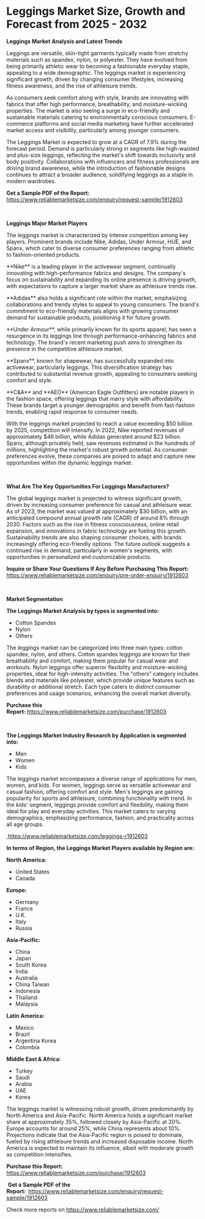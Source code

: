 <p><h1>Leggings Market Size, Growth and Forecast from 2025 - 2032</h1></p><p><strong>Leggings Market Analysis and Latest Trends</strong></p>
<p><p>Leggings are versatile, skin-tight garments typically made from stretchy materials such as spandex, nylon, or polyester. They have evolved from being primarily athletic wear to becoming a fashionable everyday staple, appealing to a wide demographic. The leggings market is experiencing significant growth, driven by changing consumer lifestyles, increasing fitness awareness, and the rise of athleisure trends. </p><p>As consumers seek comfort along with style, brands are innovating with fabrics that offer high performance, breathability, and moisture-wicking properties. The market is also seeing a surge in eco-friendly and sustainable materials catering to environmentally conscious consumers. E-commerce platforms and social media marketing have further accelerated market access and visibility, particularly among younger consumers.</p><p>The Leggings Market is expected to grow at a CAGR of 7.9% during the forecast period. Demand is particularly strong in segments like high-waisted and plus-size leggings, reflecting the market's shift towards inclusivity and body positivity. Collaborations with influencers and fitness professionals are driving brand awareness, while the introduction of fashionable designs continues to attract a broader audience, solidifying leggings as a staple in modern wardrobes.</p></p>
<p><strong>Get a Sample PDF of the Report:&nbsp;</strong> <a href="https://www.reliablemarketsize.com/enquiry/request-sample/1912603?utm_campaign=1836&utm_medium=2&utm_source=Github&utm_content=ia&utm_term=07022025&utm_id=leggings">https://www.reliablemarketsize.com/enquiry/request-sample/1912603</a></p>
<p>&nbsp;</p>
<p><strong>Leggings Major Market Players</strong></p>
<p><p>The leggings market is characterized by intense competition among key players. Prominent brands include Nike, Adidas, Under Armour, HUE, and Spanx, which cater to diverse consumer preferences ranging from athletic to fashion-oriented products.</p><p>**Nike** is a leading player in the activewear segment, continually innovating with high-performance fabrics and designs. The company's focus on sustainability and expanding its online presence is driving growth, with expectations to capture a larger market share as athleisure trends rise.</p><p>**Adidas** also holds a significant role within the market, emphasizing collaborations and trendy styles to appeal to young consumers. The brand's commitment to eco-friendly materials aligns with growing consumer demand for sustainable products, positioning it for future growth.</p><p>**Under Armour**, while primarily known for its sports apparel, has seen a resurgence in its leggings line through performance-enhancing fabrics and technology. The brand's recent marketing push aims to strengthen its presence in the competitive athleisure market.</p><p>**Spanx**, known for shapewear, has successfully expanded into activewear, particularly leggings. This diversification strategy has contributed to substantial revenue growth, appealing to consumers seeking comfort and style.</p><p>**C&A** and **AEO** (American Eagle Outfitters) are notable players in the fashion space, offering leggings that marry style with affordability. These brands target a younger demographic and benefit from fast-fashion trends, enabling rapid response to consumer needs.</p><p>With the leggings market projected to reach a value exceeding $50 billion by 2025, competition will intensify. In 2022, Nike reported revenues of approximately $46 billion, while Adidas generated around $23 billion. Spanx, although privately held, saw revenues estimated in the hundreds of millions, highlighting the market's robust growth potential. As consumer preferences evolve, these companies are poised to adapt and capture new opportunities within the dynamic leggings market.</p></p>
<p>&nbsp;</p>
<p><strong>What Are The Key Opportunities For Leggings Manufacturers?</strong></p>
<p><p>The global leggings market is projected to witness significant growth, driven by increasing consumer preference for casual and athleisure wear. As of 2023, the market was valued at approximately $30 billion, with an anticipated compound annual growth rate (CAGR) of around 8% through 2030. Factors such as the rise in fitness consciousness, online retail expansion, and innovations in fabric technology are fueling this growth. Sustainability trends are also shaping consumer choices, with brands increasingly offering eco-friendly options. The future outlook suggests a continued rise in demand, particularly in women's segments, with opportunities in personalized and customizable products.</p></p>
<p><strong>Inquire or Share Your Questions If Any Before Purchasing This Report:</strong> <a href="https://www.reliablemarketsize.com/enquiry/pre-order-enquiry/1912603?utm_campaign=1836&utm_medium=2&utm_source=Github&utm_content=ia&utm_term=07022025&utm_id=leggings">https://www.reliablemarketsize.com/enquiry/pre-order-enquiry/1912603</a></p>
<p>&nbsp;</p>
<p><strong>Market Segmentation</strong></p>
<p><strong>The Leggings Market Analysis by types is segmented into:</strong></p>
<p><ul><li>Cotton Spandex</li><li>Nylon</li><li>Others</li></ul></p>
<p><p>The leggings market can be categorized into three main types: cotton spandex, nylon, and others. Cotton spandex leggings are known for their breathability and comfort, making them popular for casual wear and workouts. Nylon leggings offer superior flexibility and moisture-wicking properties, ideal for high-intensity activities. The "others" category includes blends and materials like polyester, which provide unique features such as durability or additional stretch. Each type caters to distinct consumer preferences and usage scenarios, enhancing the overall market diversity.</p></p>
<p><strong>Purchase this Report:&nbsp;</strong><a href="https://www.reliablemarketsize.com/purchase/1912603?utm_campaign=1836&utm_medium=2&utm_source=Github&utm_content=ia&utm_term=07022025&utm_id=leggings">https://www.reliablemarketsize.com/purchase/1912603</a></p>
<p>&nbsp;</p>
<p><strong>The Leggings Market Industry Research by Application is segmented into:</strong></p>
<p><ul><li>Men</li><li>Women</li><li>Kids</li></ul></p>
<p><p>The leggings market encompasses a diverse range of applications for men, women, and kids. For women, leggings serve as versatile activewear and casual fashion, offering comfort and style. Men's leggings are gaining popularity for sports and athleisure, combining functionality with trend. In the kids' segment, leggings provide comfort and flexibility, making them ideal for play and everyday activities. This market caters to varying demographics, emphasizing performance, fashion, and practicality across all age groups.</p></p>
<p><a href="https://www.reliablemarketsize.com/leggings-r1912603?utm_campaign=1836&utm_medium=2&utm_source=Github&utm_content=ia&utm_term=07022025&utm_id=leggings">&nbsp;https://www.reliablemarketsize.com/leggings-r1912603</a></p>
<p><strong>In terms of Region, the Leggings Market Players available by Region are:</strong></p>
<p>
    <p> <strong> North America: </strong>
        <ul>
            <li>United States</li>
            <li>Canada</li>
        </ul>
        </p> 
    <p> <strong> Europe: </strong>
        <ul>
            <li>Germany</li>
            <li>France</li>
            <li>U.K.</li>
            <li>Italy</li>
            <li>Russia</li>
        </ul>
        </p> 
    <p> <strong> Asia-Pacific: </strong>
        <ul>
            <li>China</li>
            <li>Japan</li>
            <li>South Korea</li>
            <li>India</li>
            <li>Australia</li>
            <li>China Taiwan</li>
            <li>Indonesia</li>
            <li>Thailand</li>
            <li>Malaysia</li>
        </ul>
        </p> 
    <p> <strong> Latin America: </strong>
        <ul>
            <li>Mexico</li>
            <li>Brazil</li>
            <li>Argentina Korea</li>
            <li>Colombia</li>
        </ul>
        </p> 
    <p> <strong> Middle East & Africa: </strong>
        <ul>
            <li>Turkey</li>
            <li>Saudi</li>
            <li>Arabia</li>
            <li>UAE</li>
            <li>Korea</li>
        </ul>
    </p>
    </p>
<p><p>The leggings market is witnessing robust growth, driven predominantly by North America and Asia-Pacific. North America holds a significant market share at approximately 35%, followed closely by Asia-Pacific at 30%. Europe accounts for around 25%, while China represents about 10%. Projections indicate that the Asia-Pacific region is poised to dominate, fueled by rising athleisure trends and increased disposable income. North America is expected to maintain its influence, albeit with moderate growth as competition intensifies.</p></p>
<p><strong>Purchase this Report: </strong><a href="https://www.reliablemarketsize.com/purchase/1912603?utm_campaign=1836&utm_medium=2&utm_source=Github&utm_content=ia&utm_term=07022025&utm_id=leggings">https://www.reliablemarketsize.com/purchase/1912603</a></p>
<p>&nbsp;<strong>Get a Sample PDF of the Report:&nbsp;&nbsp;</strong><a href="https://www.reliablemarketsize.com/enquiry/request-sample/1912603?utm_campaign=1836&utm_medium=2&utm_source=Github&utm_content=ia&utm_term=07022025&utm_id=leggings">https://www.reliablemarketsize.com/enquiry/request-sample/1912603</a></p>
<p><strong></strong></p>
<p>Check more reports on <a href="https://www.reliablemarketsize.com/?utm_campaign=1836&utm_medium=2&utm_source=Github&utm_content=ia&utm_term=07022025&utm_id=leggings">https://www.reliablemarketsize.com/</a></p>